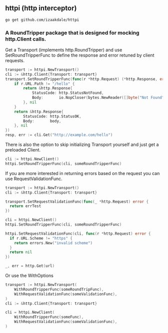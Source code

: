 ## httpi (http interceptor)

```sh
go get github.com/izaakdale/httpi
```

### A RoundTripper package that is designed for mocking http.Client calls.

Get a Transport (implements http.RoundTripper) and use SetRoundTripperFunc to define the response and error retuned by client requests.
```go
transport := httpi.NewTransport()
cli := &http.Client{Transport: transport}
transport.SetRoundTripperFunc(func(r *http.Request) (*http.Response, error) {
	if r.URL.Path != "/hello" {
		return &http.Response{
			StatusCode: http.StatusNotFound,
			Body:       io.NopCloser(bytes.NewReader([]byte("Not Found"))),
		}, nil
	}
	return &http.Response{
		StatusCode: http.StatusOK,
		Body:       body,
	}, nil
})
resp, err := cli.Get("http://example.com/hello")
```

There is also the option to skip initializing Transport yourself and just get a preloaded Client.
```go
cli := httpi.NewClient()
httpi.SetRoundTripperFunc(cli, someRoundTripperFunc)
```

If you are more interested in returning errors based on the request you can use RequestValidationFunc.
```go
transport := httpi.NewTransport()
cli := &http.Client{Transport: transport}

transport.SetRequestValidationFunc(func(_ *http.Request) error {
  return errTest
})

cli = httpi.NewClient()
httpi.SetRoundTripperFunc(cli, someRoundTripperFunc)

httpi.SetRequestValidationFunc(cli, func(r *http.Request) error {
  if r.URL.Scheme != "https" {
    return errors.New("invalid scheme")
  }
  return nil
})

_, err = http.Get(url)
```

Or use the WithOptions
```go
transport := httpi.NewTransport(
	WithRoundTripperFunc(someRoundTripFunc),
	WithRequestValidationFunc(someValidationFunc),
)
cli := &http.Client{Transport: transport}

cli = httpi.NewClient(
	WithRoundTripperFunc(someFunc),
	WithRequestValidationFunc(someValidationFunc),
)
```
